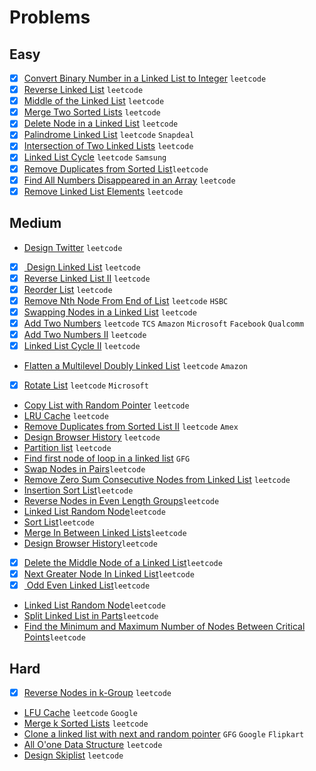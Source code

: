 # Problems

## Easy
- [X] [Convert Binary Number in a Linked List to Integer](https://leetcode.com/problems/convert-binary-number-in-a-linked-list-to-integer/) `leetcode`
- [X] [Reverse Linked List](https://leetcode.com/problems/reverse-linked-list/) `leetcode`
- [X] [Middle of the Linked List](https://leetcode.com/problems/middle-of-the-linked-list/) `leetcode`
- [X] [Merge Two Sorted Lists](https://leetcode.com/problems/merge-two-sorted-lists/) `leetcode`
- [X] [Delete Node in a Linked List](https://leetcode.com/problems/delete-node-in-a-linked-list/) `leetcode`
- [X] [Palindrome Linked List](https://leetcode.com/problems/palindrome-linked-list/) `leetcode` `Snapdeal`
- [X] [Intersection of Two Linked Lists](https://leetcode.com/problems/intersection-of-two-linked-lists/) `leetcode`
- [X] [Linked List Cycle](https://leetcode.com/problems/linked-list-cycle/) `leetcode` `Samsung`
- [X] [Remove Duplicates from Sorted List](https://leetcode.com/problems/remove-duplicates-from-sorted-list/)`leetcode`
- [X] [Find All Numbers Disappeared in an Array](https://leetcode.com/problems/find-all-numbers-disappeared-in-an-array/) `leetcode`
- [X] [Remove Linked List Elements](https://leetcode.com/problems/remove-linked-list-elements/) `leetcode`

## Medium
- [Design Twitter](https://leetcode.com/problems/design-twitter/) `leetcode`
- [X] [ Design Linked List](https://leetcode.com/problems/design-linked-list/) `leetcode`
- [X] [Reverse Linked List II](https://leetcode.com/problems/reverse-linked-list-ii/) `leetcode`
- [X] [Reorder List](https://leetcode.com/problems/reorder-list/) `leetcode`
- [X] [Remove Nth Node From End of List](https://leetcode.com/problems/remove-nth-node-from-end-of-list/) `leetcode` `HSBC`
- [X] [Swapping Nodes in a Linked List](https://leetcode.com/problems/swapping-nodes-in-a-linked-list/) `leetcode`
- [X] [Add Two Numbers](https://leetcode.com/problems/add-two-numbers/) `leetcode` `TCS` `Amazon` `Microsoft` `Facebook` `Qualcomm`
- [X] [Add Two Numbers II](https://leetcode.com/problems/add-two-numbers-ii/) `leetcode`
- [X] [Linked List Cycle II](https://leetcode.com/problems/linked-list-cycle-ii/) `leetcode`
- [Flatten a Multilevel Doubly Linked List](https://leetcode.com/problems/flatten-a-multilevel-doubly-linked-list/) `leetcode` `Amazon`
- [X] [Rotate List](https://leetcode.com/problems/rotate-list/) `leetcode` `Microsoft`
- [Copy List with Random Pointer](https://leetcode.com/problems/copy-list-with-random-pointer/) `leetcode`
- [LRU Cache](https://leetcode.com/problems/lru-cache/) `leetcode`
- [Remove Duplicates from Sorted List II](https://leetcode.com/problems/remove-duplicates-from-sorted-list-ii/) `leetcode` `Amex`
- [Design Browser History](https://leetcode.com/problems/design-browser-history/) `leetcode`
- [Partition list](https://leetcode.com/problems/partition-list/) `leetcode`
- [Find first node of loop in a linked list](https://www.geeksforgeeks.org/find-first-node-of-loop-in-a-linked-list/) `GFG`
- [Swap Nodes in Pairs](https://leetcode.com/problems/swap-nodes-in-pairs/)`leetcode`
- [Remove Zero Sum Consecutive Nodes from Linked List](https://leetcode.com/problems/remove-zero-sum-consecutive-nodes-from-linked-list/) `leetcode`
- [Insertion Sort List](https://leetcode.com/problems/insertion-sort-list/)`leetcode`
- [ Reverse Nodes in Even Length Groups](https://leetcode.com/problems/reverse-nodes-in-even-length-groups/)`leetcode` 
- [ Linked List Random Node](https://leetcode.com/problems/linked-list-random-node/)`leetcode`
- [Sort List](https://leetcode.com/problems/sort-list/)`leetcode`
- [ Merge In Between Linked Lists](https://leetcode.com/problems/merge-in-between-linked-lists/)`leetcode`
- [Design Browser History](https://leetcode.com/problems/design-browser-history/)`leetcode`
- [X] [Delete the Middle Node of a Linked List](https://leetcode.com/problems/delete-the-middle-node-of-a-linked-list/)`leetcode`
- [X] [Next Greater Node In Linked List](https://leetcode.com/problems/next-greater-node-in-linked-list/)`leetcode`
- [X] [ Odd Even Linked List](https://leetcode.com/problems/odd-even-linked-list/)`leetcode`
- [Linked List Random Node](https://leetcode.com/problems/linked-list-random-node/)`leetcode`
- [Split Linked List in Parts](https://leetcode.com/problems/split-linked-list-in-parts/)`leetcode`
- [ Find the Minimum and Maximum Number of Nodes Between Critical Points](https://leetcode.com/problems/find-the-minimum-and-maximum-number-of-nodes-between-critical-points/)`leetcode`

## Hard
- [X] [Reverse Nodes in k-Group](https://leetcode.com/problems/reverse-nodes-in-k-group/) `leetcode`
- [LFU Cache](https://leetcode.com/problems/lfu-cache/) `leetcode` `Google`
- [Merge k Sorted Lists](https://leetcode.com/problems/merge-k-sorted-lists/) `leetcode`
- [Clone a linked list with next and random pointer](https://www.geeksforgeeks.org/clone-linked-list-next-random-pointer-o1-space/) `GFG` `Google` `Flipkart`
- [All O'one Data Structure](https://leetcode.com/problems/all-oone-data-structure/) `leetcode`
- [Design Skiplist](https://leetcode.com/problems/design-skiplist/) `leetcode`
